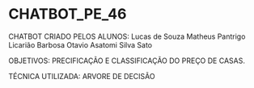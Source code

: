 # CHATBOT_PE_46

CHATBOT CRIADO PELOS ALUNOS: 
Lucas de Souza
Matheus Pantrigo Licarião Barbosa
Otavio Asatomi Silva Sato 

OBJETIVOS: PRECIFICAÇÃO E CLASSIFICAÇÃO DO PREÇO DE CASAS.

TÉCNICA UTILIZADA: ARVORE DE DECISÃO
